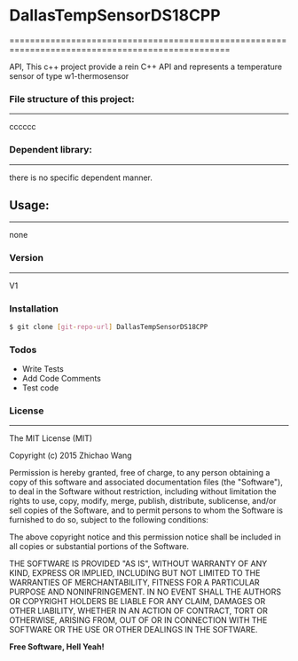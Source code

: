 # DallasTempSensorDS18CPP
=================================================================================================

API, This c++ project provide a rein C++ API and represents a temperature sensor of type w1-thermosensor 

### File structure of this project:
----
cccccc

### Dependent library:
----

there is no specific dependent manner.

## Usage:
----
none


### Version
---
V1

### Installation

```sh
$ git clone [git-repo-url] DallasTempSensorDS18CPP
```


### Todos

 - Write Tests
 - Add Code Comments
 - Test code

### License
----
The MIT License (MIT)

Copyright (c) 2015 Zhichao Wang

Permission is hereby granted, free of charge, to any person obtaining a copy
of this software and associated documentation files (the "Software"), to deal
in the Software without restriction, including without limitation the rights
to use, copy, modify, merge, publish, distribute, sublicense, and/or sell
copies of the Software, and to permit persons to whom the Software is
furnished to do so, subject to the following conditions:

The above copyright notice and this permission notice shall be included in all
copies or substantial portions of the Software.

THE SOFTWARE IS PROVIDED "AS IS", WITHOUT WARRANTY OF ANY KIND, EXPRESS OR
IMPLIED, INCLUDING BUT NOT LIMITED TO THE WARRANTIES OF MERCHANTABILITY,
FITNESS FOR A PARTICULAR PURPOSE AND NONINFRINGEMENT. IN NO EVENT SHALL THE
AUTHORS OR COPYRIGHT HOLDERS BE LIABLE FOR ANY CLAIM, DAMAGES OR OTHER
LIABILITY, WHETHER IN AN ACTION OF CONTRACT, TORT OR OTHERWISE, ARISING FROM,
OUT OF OR IN CONNECTION WITH THE SOFTWARE OR THE USE OR OTHER DEALINGS IN THE
SOFTWARE.

**Free Software, Hell Yeah!**
